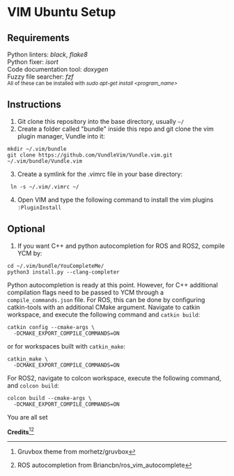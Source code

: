 # VIM Ubuntu Setup
## Requirements
Python linters: *black*, *flake8*<br />
Python fixer: *isort* <br />
Code documentation tool: *doxygen* <br />
Fuzzy file searcher: *fzf* <br />
<sub>All of these can be installed with *sudo apt-get install &lt;program_name&gt;* </sub>

## Instructions
1) Git clone this repository into the base directory, usually `~/`<br />
2) Create a folder called "bundle" inside this repo and git clone the vim plugin manager, Vundle into it: <br />

```
mkdir ~/.vim/bundle
git clone https://github.com/VundleVim/Vundle.vim.git ~/.vim/bundle/Vundle.vim
```
3) Create a symlink for the .vimrc file in your base directory:<br />

```
 ln -s ~/.vim/.vimrc ~/
```
4) Open VIM and type the following command to install the vim plugins `:PluginInstall` <br />

## Optional
1) If you want C++ and python autocompletion for ROS and ROS2, compile YCM by: <br />

```
cd ~/.vim/bundle/YouCompleteMe/
python3 install.py --clang-completer
```
Python autocompletion is ready at this point. However, for C++ additional compilation flags need to be passed to YCM through a `compile_commands.json` file. For ROS, this can be done by configuring catkin-tools  with an additional CMake argument. Navigate to catkin workspace, and execute the following command and `catkin build`: <br />

```
catkin config --cmake-args \
  -DCMAKE_EXPORT_COMPILE_COMMANDS=ON
```
or for workspaces built with `catkin_make`: <br />

```
catkin_make \
  -DCMAKE_EXPORT_COMPILE_COMMANDS=ON
```
For ROS2, navigate to colcon workspace, execute the following command, and `colcon build`:<br />

```
colcon build --cmake-args \
  -DCMAKE_EXPORT_COMPILE_COMMANDS=ON
```

You are all set <br />

**Credits**[^1][^2]
[^1]: Gruvbox theme from morhetz/gruvbox
[^2]: ROS autocompletion from Briancbn/ros\_vim\_autocomplete
